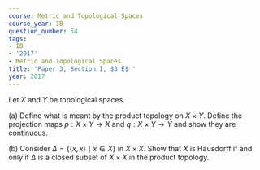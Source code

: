 ```yaml
---
course: Metric and Topological Spaces
course_year: IB
question_number: 54
tags:
- IB
- '2017'
- Metric and Topological Spaces
title: 'Paper 3, Section I, $3 E$ '
year: 2017
---
```




Let $X$ and $Y$ be topological spaces.

(a) Define what is meant by the product topology on $X \times Y$. Define the projection maps $p: X \times Y \rightarrow X$ and $q: X \times Y \rightarrow Y$ and show they are continuous.

(b) Consider $\Delta=\{(x, x) \mid x \in X\}$ in $X \times X$. Show that $X$ is Hausdorff if and only if $\Delta$ is a closed subset of $X \times X$ in the product topology.